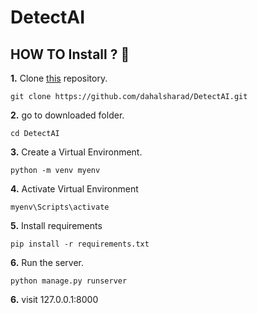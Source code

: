 # DetectAI

## HOW TO Install ? 👷

**1.** Clone [this](https://github.com/dahalsharad/DetectAI) repository.

```terminal
git clone https://github.com/dahalsharad/DetectAI.git
```

**2.** go to downloaded folder.

```terminal
cd DetectAI
```

**3.** Create a Virtual Environment.

```terminal
python -m venv myenv
```

**4.** Activate Virtual Environment

```terminal
myenv\Scripts\activate
```

**5.** Install requirements

```terminal
pip install -r requirements.txt
```

**6.** Run the server.

```terminal
python manage.py runserver
```

**6.** visit 127.0.0.1:8000
